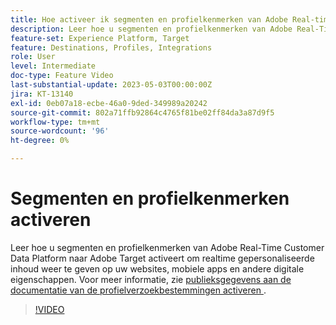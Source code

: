 ```yaml
---
title: Hoe activeer ik segmenten en profielkenmerken van Adobe Real-time CDP aan Adobe Target?
description: Leer hoe u segmenten en profielkenmerken van Adobe Real-Time Customer Data Platform naar Adobe Target activeert om realtime gepersonaliseerde inhoud weer te geven op uw websites, mobiele apps en andere digitale eigenschappen.
feature-set: Experience Platform, Target
feature: Destinations, Profiles, Integrations
role: User
level: Intermediate
doc-type: Feature Video
last-substantial-update: 2023-05-03T00:00:00Z
jira: KT-13140
exl-id: 0eb07a18-ecbe-46a0-9ded-349989a20242
source-git-commit: 802a71ffb92864c4765f81be02ff84da3a87d9f5
workflow-type: tm+mt
source-wordcount: '96'
ht-degree: 0%

---
```


# Segmenten en profielkenmerken activeren

Leer hoe u segmenten en profielkenmerken van Adobe Real-Time Customer Data Platform naar Adobe Target activeert om realtime gepersonaliseerde inhoud weer te geven op uw websites, mobiele apps en andere digitale eigenschappen. Voor meer informatie, zie [ publieksgegevens aan de documentatie van de profielverzoekbestemmingen activeren ](https://experienceleague.adobe.com/docs/experience-platform/destinations/ui/activate/activate-profile-request-destinations.html).

>[!VIDEO](https://video.tv.adobe.com/v/3419036/?learn=on)
